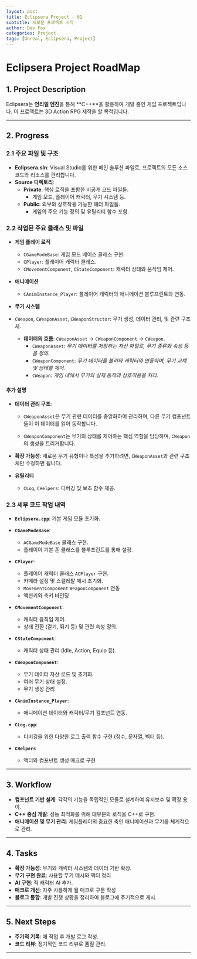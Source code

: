 ```yaml
---
layout: post
title: Eclipsera Project - 01
subtitle: 새로운 프로젝트 시작
author: Dev Fox
categories: Project
tags: [Unreal, Eclipsera, Project]
---
```





# Eclipsera Project RoadMap

## 1. Project Description
Eclipsera는 **언리얼 엔진**을 통해 **C++**을 활용하여 개발 중인 게임 프로젝트입니다. 이 프로젝트는 3D Action RPG 제작을 할 목적입니다.

---

## 2. Progress

### 2.1 주요 파일 및 구조
- **Eclipsera.sln**: Visual Studio를 위한 메인 솔루션 파일로, 프로젝트의 모든 소스 코드와 리소스를 관리합니다.
- **Source 디렉토리**:
  - **Private**: 핵심 로직을 포함한 비공개 코드 파일들.
    - 게임 모드, 플레이어 캐릭터, 무기 시스템 등.
  - **Public**: 외부와 상호작용 가능한 헤더 파일들.
    - 게임의 주요 기능 정의 및 유틸리티 함수 포함.

### 2.2 작업된 주요 클래스 및 파일
- **게임 플레이 로직**
  - `CGameModeBase`: 게임 모드 베이스 클래스 구현.
  - `CPlayer`: 플레이어 캐릭터 클래스.
  - `CMovementComponent`, `CStateComponent`: 캐릭터 상태와 움직임 제어.
- **애니메이션**
  - `CAnimInstance_Player`: 플레이어 캐릭터의 애니메이션 블루프린트와 연동.

- **무기 시스템**

- `CWeapon`, `CWeaponAsset`, `CWeaponStructor`: 무기 생성, 데이터 관리, 및 관련 구조체.
  - **데이터의 흐름**: `CWeaponAsset` → `CWeaponComponent` → `CWeapon`.
    - `CWeaponAsset`: *무기 데이터를 저장하는 자산 파일로, 무기 종류와 속성 등을 정의.*
    - `CWeaponComponent`: *무기 데이터를 불러와 캐릭터와 연동하며, 무기 교체 및 상태를 제어.*
    - `CWeapon`: *게임 내에서 무기의 실제 동작과 상호작용을 처리.*
    
#### 추가 설명
- **데이터 관리 구조**:
  - `CWeaponAsset`은 무기 관련 데이터를 중앙화하여 관리하며, 다른 무기 컴포넌트들이 이 데이터를 읽어 동작합니다.

  - `CWeaponComponent`는 무기의 상태를 제어하는 핵심 역할을 담당하며, `CWeapon`의 생성을 트리거합니다.
  
- **확장 가능성**: 새로운 무기 유형이나 특성을 추가하려면, `CWeaponAsset`과 관련 구조체만 수정하면 됩니다.

- **유틸리티**
  - `CLog`, `CHelpers`: 디버깅 및 보조 함수 제공.

### 2.3 세부 코드 작업 내역
- **`Eclipsera.cpp`**: 기본 게임 모듈 초기화.

- **`CGameModeBase`**:
  - `ACGameModeBase` 클래스 구현.
  - 플레이어 기본 폰 클래스를 블루프린트를 통해 설정.
  
  
- **`CPlayer`**:
  - 플레이어 캐릭터 클래스 `ACPlayer` 구현.
  - 카메라 설정 및 스켈레탈 메시 초기화.
  - `MovementComponent` `WeaponComponent` 연동
  - 액션키와 축키 바인딩
  
  
- **`CMovementComponent`**:
  - 캐릭터 움직임 제어.
  - 상태 전환 (걷기, 뛰기 등) 및 관련 속성 정의.
 
  
- **`CStateComponent`**:
  - 캐릭터 상태 관리 (Idle, Action, Equip 등).
  
- **`CWeaponComponent`**:
  - 무기 데이터 자산 로드 및 초기화.
  - 여러 무기 상태 설정.
  - 무기 생성 관리
  
- **`CAnimInstance_Player`**:
  - 애니메이션 데이터와 캐릭터/무기 컴포넌트 연동.
  
- **`CLog.cpp`**:
  - 디버깅을 위한 다양한 로그 출력 함수 구현 (정수, 문자열, 벡터 등).

- **`CHelpers`**
    - 액터와 컴포넌트 생성 매크로 구현
   
---

## 3. Workflow
- **컴포넌트 기반 설계**: 각각의 기능을 독립적인 모듈로 설계하여 유지보수 및 확장 용이.
- **C++ 중심 개발**: 성능 최적화를 위해 대부분의 로직을 C++로 구현.
- **애니메이션 및 무기 관리**: 게임플레이의 중요한 축인 애니메이션과 무기를 체계적으로 관리.


---

## 4. Tasks
- **확장 가능성**: 무기와 캐릭터 시스템의 데이터 기반 확장.
- **무기 구현 완료**: 사용할 무기 메시와 액터 정리
- **AI 구현**: 적 캐릭터 AI 추가.
- **매크로 개선**: 자주 사용하게 될 매크로 구문 작성
- **블로그 통합**: 개발 진행 상황을 정리하여 블로그에 주기적으로 게시.

---

## 5. Next Steps
- **주기적 기록**: 매 작업 후 개발 로그 작성.
- **코드 리뷰**: 정기적인 코드 리뷰로 품질 관리.

---
